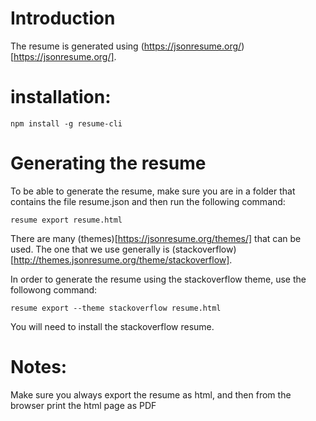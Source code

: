 # Introduction

The resume is generated using (https://jsonresume.org/)[https://jsonresume.org/]. 

# installation:

```
npm install -g resume-cli
```

# Generating the resume
To be able to generate the resume, make sure you are in a folder that contains the file resume.json and then run the following command:

```
resume export resume.html
```

There are many (themes)[https://jsonresume.org/themes/] that can be used. The one that we use generally is (stackoverflow)[http://themes.jsonresume.org/theme/stackoverflow].

In order to generate the resume using the stackoverflow theme, use the followong command:

```
resume export --theme stackoverflow resume.html
```

You will need to install the stackoverflow resume.

# Notes:

Make sure you always export the resume as html, and then from the browser print the html page as PDF
